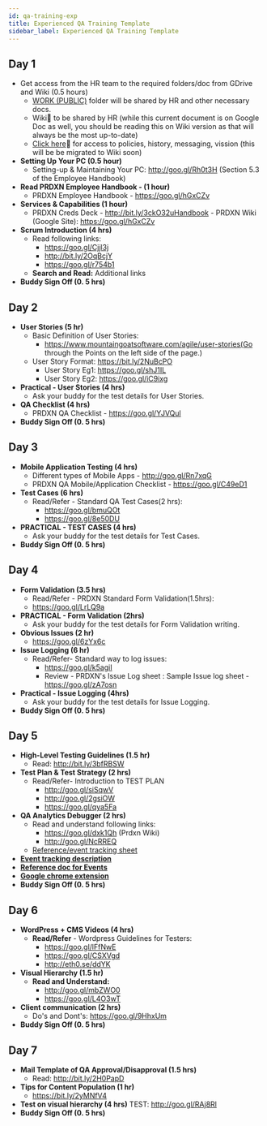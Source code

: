 ```yaml
---
id: qa-training-exp
title: Experienced QA Training Template
sidebar_label: Experienced QA Training Template
---
```


## Day 1

- Get access from the HR team to the required folders/doc from GDrive and Wiki (0.5 hours)
  - [WORK (PUBLIC)](https://drive.google.com/drive/folders/0B0Om1XB7KsrsMjd2T0Z2VzJyVFk?usp=sharing) folder will be shared by HR and other necessary docs.
  - Wiki:red_circle: to be shared by HR (while this current document is on Google Doc as well, you should be reading this on Wiki version as that will always be the most up-to-date)
  - [Click here](https://drive.google.com/drive/folders/0B4BU5enm7VN1UVZuS1pZYS1KcW8):red_circle: for access to policies, history, messaging, vission (this will be be migrated to Wiki soon)
- **Setting Up Your PC (0.5 hour)**
  - Setting-up & Maintaining Your PC: http://goo.gl/Rh0t3H (Section 5.3 of the Employee Handbook)
- **Read PRDXN Employee Handbook - (1 hour)**
  - PRDXN Employee Handbook - https://goo.gl/hGxCZv
- **Services & Capabilities (1 hour)**
  - PRDXN Creds Deck - http://bit.ly/3ckO32uHandbook - PRDXN Wiki (Google Site): https://goo.gl/hGxCZv
- **Scrum Introduction (4 hrs)** 
  - Read following links:
    - https://goo.gl/Cjjl3j
    - http://bit.ly/2OqBcjY
    - https://goo.gl/r754b1
  - **Search and Read:** Additional links
- **Buddy Sign Off (0. 5 hrs)**

## Day 2
- **User Stories (5 hr)**
  - Basic Definition of User Stories:
    - https://www.mountaingoatsoftware.com/agile/user-stories(Go through the Points on the left side of the page.)
  - User Story Format: https://bit.ly/2NuBcPO 
    - User Story Eg1: https://goo.gl/shJ1IL
    - User Story Eg2: https://goo.gl/iC9ixg
- **Practical - User Stories (4 hrs)**
  - Ask your buddy for the test details for User Stories.
- **QA Checklist (4 hrs)**
  - PRDXN QA Checklist - https://goo.gl/YJVQul
- **Buddy Sign Off (0. 5 hrs)**

## Day 3
- **Mobile Application Testing (4 hrs)**
  - Different types of Mobile Apps - http://goo.gl/Rn7xqG
  - PRDXN QA Mobile/Application Checklist - https://goo.gl/C49eD1
- **Test Cases (6 hrs)**
  - Read/Refer - Standard QA Test Cases(2 hrs):
    - https://goo.gl/bmuQOt
    - https://goo.gl/8e50DU
- **PRACTICAL - TEST CASES (4 hrs)**
    - Ask your buddy for the test details for Test Cases.
- **Buddy Sign Off (0. 5 hrs)**

## Day 4
- **Form Validation (3.5 hrs)**
  - Read/Refer - PRDXN Standard Form Validation(1.5hrs):
  - https://goo.gl/LrLQ9a
- **PRACTICAL - Form Validation (2hrs)**
  - Ask your buddy for the test details for Form Validation writing.
- **Obvious Issues (2 hr)**
  - https://goo.gl/6zYx6c
- **Issue Logging (6 hr)**
  - Read/Refer- Standard way to log issues:
    - https://goo.gl/k5agiI
    - Review - PRDXN's Issue Log sheet : Sample Issue log sheet - https://goo.gl/zA7osn
- **Practical - Issue Logging (4hrs)**
  - Ask your buddy for the test details for Issue Logging.
- **Buddy Sign Off (0. 5 hrs)**

## Day 5
- **High-Level Testing Guidelines (1.5 hr)**
  - Read: http://bit.ly/3bfRBSW
- **Test Plan & Test Strategy (2 hrs)**
  - Read/Refer- Introduction to TEST PLAN
    - http://goo.gl/siSqwV
    - http://goo.gl/2gsiOW
    - https://goo.gl/qya5Fa
- **QA Analytics Debugger (2 hrs)**
  - Read and understand following links:
    - https://goo.gl/dxk1Qh (Prdxn Wiki)
    - http://goo.gl/NcRREQ
  - [Reference/event tracking sheet](https://docs.google.com/spreadsheets/d/1vZh8NwbsU_b0nGYsklqNa3FgUbuvaMsNYobi7TDPvhA/edit?usp=sharing)
- **[Event tracking description](https://docs.google.com/spreadsheets/d/1NTGJF60SomqlSNPY5NzQJgHL_zpi33KbLNd98t2uMV0/edit?usp=sharing)**
- **[Reference doc for Events](https://docs.google.com/presentation/d/1U63iYGSWITQ6oBJFU6DtX0Abnt4QRwpJ8K49jtyin3I/edit#slide=id.g2fcdd5ba75_0_35)**
- **[Google chrome extension](https://chrome.google.com/webstore/detail/google-analytics-debugger/jiokjpcfnipnicblkgdklknjjeohnfln?hl=en-GB)**
- **Buddy Sign Off (0. 5 hrs)**

## Day 6
- **WordPress + CMS Videos (4 hrs)**
  - **Read/Refer** - Wordpress Guidelines for Testers:
    - https://goo.gl/lFfNwE
    - https://goo.gl/CSXVgd
    - http://eth0.se/ddYK
- **Visual Hierarchy (1.5 hr)**
  - **Read and Understand:**
    - http://goo.gl/mbZWO0
    - https://goo.gl/L4O3wT
- **Client communication (2 hrs)**
  - Do's and Dont's: https://goo.gl/9HhxUm
- **Buddy Sign Off (0. 5 hrs)**

## Day 7
- **Mail Template of QA Approval/Disapproval (1.5 hrs)**
  - Read: http://bit.ly/2H0PapD
- **Tips for Content Population (1 hr)**
  - https://bit.ly/2yMNfV4
- **Test on visual hierarchy (4 hrs)**
     TEST: http://goo.gl/RAj8Rl
- **Buddy Sign Off (0. 5 hrs)**